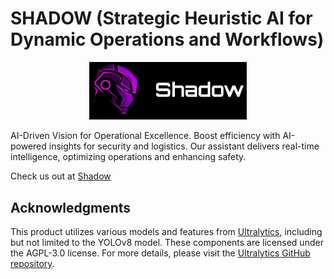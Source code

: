 # SHADOW (Strategic Heuristic AI for Dynamic Operations and Workflows)

<p align="center">
  <img width="50%" weight="70%" src="logo.png">
</p>


AI-Driven Vision for Operational Excellence. Boost efficiency with AI-powered insights for security and logistics. Our assistant delivers real-time intelligence, optimizing operations and enhancing safety.

Check us out at [Shadow](https://shadow.ubihpc.com/)


## Acknowledgments
This product utilizes various models and features from [Ultralytics](https://ultralytics.com), including but not limited to the YOLOv8 model. These components are licensed under the AGPL-3.0 license. For more details, please visit the [Ultralytics GitHub repository](https://github.com/ultralytics/).
